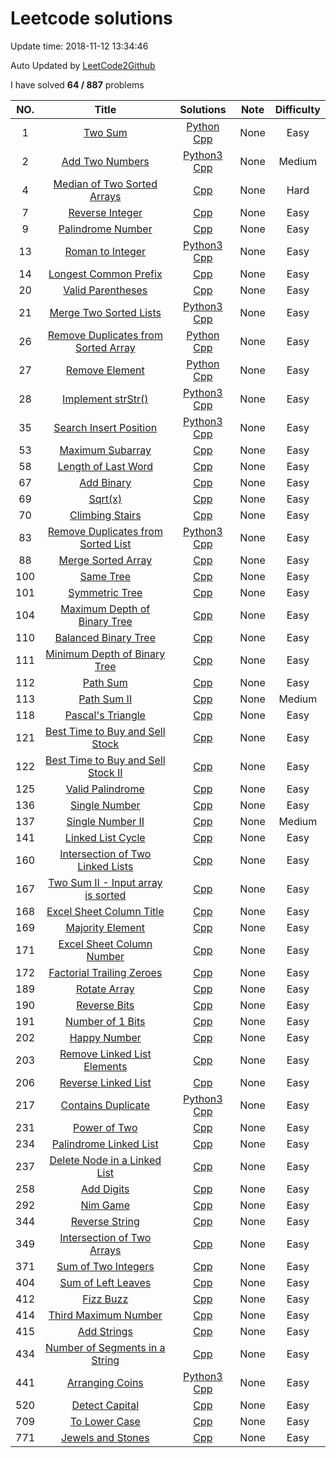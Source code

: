 #  Leetcode solutions
Update time:  2018-11-12 13:34:46 

Auto Updated by [LeetCode2Github](https://github.com/quinwu/LeetCode2Github)

I have solved **64   /   887** problems

|NO.|Title|Solutions|Note|Difficulty|
|:---:|:---:|:---:|:---:|:---:|
|1|[Two Sum](https://leetcode.com/problems/two-sum)|[Python](001.%20Two%20Sum/two-sum.py) [Cpp](001.%20Two%20Sum/two-sum.cpp) |None|Easy|
|2|[Add Two Numbers](https://leetcode.com/problems/add-two-numbers)|[Python3](002.%20Add%20Two%20Numbers/add-two-numbers.py) [Cpp](002.%20Add%20Two%20Numbers/add-two-numbers.cpp) |None|Medium|
|4|[Median of Two Sorted Arrays](https://leetcode.com/problems/median-of-two-sorted-arrays)|[Cpp](004.%20Median%20of%20Two%20Sorted%20Arrays/median-of-two-sorted-arrays.cpp) |None|Hard|
|7|[Reverse Integer](https://leetcode.com/problems/reverse-integer)|[Cpp](007.%20Reverse%20Integer/reverse-integer.cpp) |None|Easy|
|9|[Palindrome Number](https://leetcode.com/problems/palindrome-number)|[Cpp](009.%20Palindrome%20Number/palindrome-number.cpp) |None|Easy|
|13|[Roman to Integer](https://leetcode.com/problems/roman-to-integer)|[Python3](013.%20Roman%20to%20Integer/roman-to-integer.py) [Cpp](013.%20Roman%20to%20Integer/roman-to-integer.cpp) |None|Easy|
|14|[Longest Common Prefix](https://leetcode.com/problems/longest-common-prefix)|[Cpp](014.%20Longest%20Common%20Prefix/longest-common-prefix.cpp) |None|Easy|
|20|[Valid Parentheses](https://leetcode.com/problems/valid-parentheses)|[Cpp](020.%20Valid%20Parentheses/valid-parentheses.cpp) |None|Easy|
|21|[Merge Two Sorted Lists](https://leetcode.com/problems/merge-two-sorted-lists)|[Python3](021.%20Merge%20Two%20Sorted%20Lists/merge-two-sorted-lists.py) [Cpp](021.%20Merge%20Two%20Sorted%20Lists/merge-two-sorted-lists.cpp) |None|Easy|
|26|[Remove Duplicates from Sorted Array](https://leetcode.com/problems/remove-duplicates-from-sorted-array)|[Python](026.%20Remove%20Duplicates%20from%20Sorted%20Array/remove-duplicates-from-sorted-array.py) [Cpp](026.%20Remove%20Duplicates%20from%20Sorted%20Array/remove-duplicates-from-sorted-array.cpp) |None|Easy|
|27|[Remove Element](https://leetcode.com/problems/remove-element)|[Python](027.%20Remove%20Element/remove-element.py) [Cpp](027.%20Remove%20Element/remove-element.cpp) |None|Easy|
|28|[Implement strStr()](https://leetcode.com/problems/implement-strstr)|[Python3](028.%20Implement%20strStr()/implement-strstr.py) [Cpp](028.%20Implement%20strStr()/implement-strstr.cpp) |None|Easy|
|35|[Search Insert Position](https://leetcode.com/problems/search-insert-position)|[Python3](035.%20Search%20Insert%20Position/search-insert-position.py) [Cpp](035.%20Search%20Insert%20Position/search-insert-position.cpp) |None|Easy|
|53|[Maximum Subarray](https://leetcode.com/problems/maximum-subarray)|[Cpp](053.%20Maximum%20Subarray/maximum-subarray.cpp) |None|Easy|
|58|[Length of Last Word](https://leetcode.com/problems/length-of-last-word)|[Cpp](058.%20Length%20of%20Last%20Word/length-of-last-word.cpp) |None|Easy|
|67|[Add Binary](https://leetcode.com/problems/add-binary)|[Cpp](067.%20Add%20Binary/add-binary.cpp) |None|Easy|
|69|[Sqrt(x)](https://leetcode.com/problems/sqrtx)|[Cpp](069.%20Sqrt(x)/sqrtx.cpp) |None|Easy|
|70|[Climbing Stairs](https://leetcode.com/problems/climbing-stairs)|[Cpp](070.%20Climbing%20Stairs/climbing-stairs.cpp) |None|Easy|
|83|[Remove Duplicates from Sorted List](https://leetcode.com/problems/remove-duplicates-from-sorted-list)|[Python3](083.%20Remove%20Duplicates%20from%20Sorted%20List/remove-duplicates-from-sorted-list.py) [Cpp](083.%20Remove%20Duplicates%20from%20Sorted%20List/remove-duplicates-from-sorted-list.cpp) |None|Easy|
|88|[Merge Sorted Array](https://leetcode.com/problems/merge-sorted-array)|[Cpp](088.%20Merge%20Sorted%20Array/merge-sorted-array.cpp) |None|Easy|
|100|[Same Tree](https://leetcode.com/problems/same-tree)|[Cpp](100.%20Same%20Tree/same-tree.cpp) |None|Easy|
|101|[Symmetric Tree](https://leetcode.com/problems/symmetric-tree)|[Cpp](101.%20Symmetric%20Tree/symmetric-tree.cpp) |None|Easy|
|104|[Maximum Depth of Binary Tree](https://leetcode.com/problems/maximum-depth-of-binary-tree)|[Cpp](104.%20Maximum%20Depth%20of%20Binary%20Tree/maximum-depth-of-binary-tree.cpp) |None|Easy|
|110|[Balanced Binary Tree](https://leetcode.com/problems/balanced-binary-tree)|[Cpp](110.%20Balanced%20Binary%20Tree/balanced-binary-tree.cpp) |None|Easy|
|111|[Minimum Depth of Binary Tree](https://leetcode.com/problems/minimum-depth-of-binary-tree)|[Cpp](111.%20Minimum%20Depth%20of%20Binary%20Tree/minimum-depth-of-binary-tree.cpp) |None|Easy|
|112|[Path Sum](https://leetcode.com/problems/path-sum)|[Cpp](112.%20Path%20Sum/path-sum.cpp) |None|Easy|
|113|[Path Sum II](https://leetcode.com/problems/path-sum-ii)|[Cpp](113.%20Path%20Sum%20II/path-sum-ii.cpp) |None|Medium|
|118|[Pascal's Triangle](https://leetcode.com/problems/pascals-triangle)|[Cpp](118.%20Pascal's%20Triangle/pascals-triangle.cpp) |None|Easy|
|121|[Best Time to Buy and Sell Stock](https://leetcode.com/problems/best-time-to-buy-and-sell-stock)|[Cpp](121.%20Best%20Time%20to%20Buy%20and%20Sell%20Stock/best-time-to-buy-and-sell-stock.cpp) |None|Easy|
|122|[Best Time to Buy and Sell Stock II](https://leetcode.com/problems/best-time-to-buy-and-sell-stock-ii)|[Cpp](122.%20Best%20Time%20to%20Buy%20and%20Sell%20Stock%20II/best-time-to-buy-and-sell-stock-ii.cpp) |None|Easy|
|125|[Valid Palindrome](https://leetcode.com/problems/valid-palindrome)|[Cpp](125.%20Valid%20Palindrome/valid-palindrome.cpp) |None|Easy|
|136|[Single Number](https://leetcode.com/problems/single-number)|[Cpp](136.%20Single%20Number/single-number.cpp) |None|Easy|
|137|[Single Number II](https://leetcode.com/problems/single-number-ii)|[Cpp](137.%20Single%20Number%20II/single-number-ii.cpp) |None|Medium|
|141|[Linked List Cycle](https://leetcode.com/problems/linked-list-cycle)|[Cpp](141.%20Linked%20List%20Cycle/linked-list-cycle.cpp) |None|Easy|
|160|[Intersection of Two Linked Lists](https://leetcode.com/problems/intersection-of-two-linked-lists)|[Cpp](160.%20Intersection%20of%20Two%20Linked%20Lists/intersection-of-two-linked-lists.cpp) |None|Easy|
|167|[Two Sum II - Input array is sorted](https://leetcode.com/problems/two-sum-ii-input-array-is-sorted)|[Cpp](167.%20Two%20Sum%20II%20-%20Input%20array%20is%20sorted/two-sum-ii-input-array-is-sorted.cpp) |None|Easy|
|168|[Excel Sheet Column Title](https://leetcode.com/problems/excel-sheet-column-title)|[Cpp](168.%20Excel%20Sheet%20Column%20Title/excel-sheet-column-title.cpp) |None|Easy|
|169|[Majority Element](https://leetcode.com/problems/majority-element)|[Cpp](169.%20Majority%20Element/majority-element.cpp) |None|Easy|
|171|[Excel Sheet Column Number](https://leetcode.com/problems/excel-sheet-column-number)|[Cpp](171.%20Excel%20Sheet%20Column%20Number/excel-sheet-column-number.cpp) |None|Easy|
|172|[Factorial Trailing Zeroes](https://leetcode.com/problems/factorial-trailing-zeroes)|[Cpp](172.%20Factorial%20Trailing%20Zeroes/factorial-trailing-zeroes.cpp) |None|Easy|
|189|[Rotate Array](https://leetcode.com/problems/rotate-array)|[Cpp](189.%20Rotate%20Array/rotate-array.cpp) |None|Easy|
|190|[Reverse Bits](https://leetcode.com/problems/reverse-bits)|[Cpp](190.%20Reverse%20Bits/reverse-bits.cpp) |None|Easy|
|191|[Number of 1 Bits](https://leetcode.com/problems/number-of-1-bits)|[Cpp](191.%20Number%20of%201%20Bits/number-of-1-bits.cpp) |None|Easy|
|202|[Happy Number](https://leetcode.com/problems/happy-number)|[Cpp](202.%20Happy%20Number/happy-number.cpp) |None|Easy|
|203|[Remove Linked List Elements](https://leetcode.com/problems/remove-linked-list-elements)|[Cpp](203.%20Remove%20Linked%20List%20Elements/remove-linked-list-elements.cpp) |None|Easy|
|206|[Reverse Linked List](https://leetcode.com/problems/reverse-linked-list)|[Cpp](206.%20Reverse%20Linked%20List/reverse-linked-list.cpp) |None|Easy|
|217|[Contains Duplicate](https://leetcode.com/problems/contains-duplicate)|[Python3](217.%20Contains%20Duplicate/contains-duplicate.py) [Cpp](217.%20Contains%20Duplicate/contains-duplicate.cpp) |None|Easy|
|231|[Power of Two](https://leetcode.com/problems/power-of-two)|[Cpp](231.%20Power%20of%20Two/power-of-two.cpp) |None|Easy|
|234|[Palindrome Linked List](https://leetcode.com/problems/palindrome-linked-list)|[Cpp](234.%20Palindrome%20Linked%20List/palindrome-linked-list.cpp) |None|Easy|
|237|[Delete Node in a Linked List](https://leetcode.com/problems/delete-node-in-a-linked-list)|[Cpp](237.%20Delete%20Node%20in%20a%20Linked%20List/delete-node-in-a-linked-list.cpp) |None|Easy|
|258|[Add Digits](https://leetcode.com/problems/add-digits)|[Cpp](258.%20Add%20Digits/add-digits.cpp) |None|Easy|
|292|[Nim Game](https://leetcode.com/problems/nim-game)|[Cpp](292.%20Nim%20Game/nim-game.cpp) |None|Easy|
|344|[Reverse String](https://leetcode.com/problems/reverse-string)|[Cpp](344.%20Reverse%20String/reverse-string.cpp) |None|Easy|
|349|[Intersection of Two Arrays](https://leetcode.com/problems/intersection-of-two-arrays)|[Cpp](349.%20Intersection%20of%20Two%20Arrays/intersection-of-two-arrays.cpp) |None|Easy|
|371|[Sum of Two Integers](https://leetcode.com/problems/sum-of-two-integers)|[Cpp](371.%20Sum%20of%20Two%20Integers/sum-of-two-integers.cpp) |None|Easy|
|404|[Sum of Left Leaves](https://leetcode.com/problems/sum-of-left-leaves)|[Cpp](404.%20Sum%20of%20Left%20Leaves/sum-of-left-leaves.cpp) |None|Easy|
|412|[Fizz Buzz](https://leetcode.com/problems/fizz-buzz)|[Cpp](412.%20Fizz%20Buzz/fizz-buzz.cpp) |None|Easy|
|414|[Third Maximum Number](https://leetcode.com/problems/third-maximum-number)|[Cpp](414.%20Third%20Maximum%20Number/third-maximum-number.cpp) |None|Easy|
|415|[Add Strings](https://leetcode.com/problems/add-strings)|[Cpp](415.%20Add%20Strings/add-strings.cpp) |None|Easy|
|434|[Number of Segments in a String](https://leetcode.com/problems/number-of-segments-in-a-string)|[Cpp](434.%20Number%20of%20Segments%20in%20a%20String/number-of-segments-in-a-string.cpp) |None|Easy|
|441|[Arranging Coins](https://leetcode.com/problems/arranging-coins)|[Python3](441.%20Arranging%20Coins/arranging-coins.py) [Cpp](441.%20Arranging%20Coins/arranging-coins.cpp) |None|Easy|
|520|[Detect Capital](https://leetcode.com/problems/detect-capital)|[Cpp](520.%20Detect%20Capital/detect-capital.cpp) |None|Easy|
|709|[To Lower Case](https://leetcode.com/problems/to-lower-case)|[Cpp](709.%20To%20Lower%20Case/to-lower-case.cpp) |None|Easy|
|771|[Jewels and Stones](https://leetcode.com/problems/jewels-and-stones)|[Cpp](771.%20Jewels%20and%20Stones/jewels-and-stones.cpp) |None|Easy|
